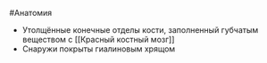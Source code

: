 #Анатомия 
- Утолщённые конечные отделы кости, заполненный губчатым веществом с [[Красный костный мозг]]
- Снаружи покрыты гиалиновым хрящом